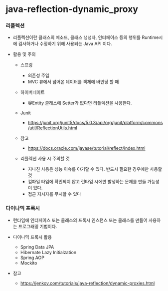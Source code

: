 ﻿# java-reflection-dynamic_proxy


### 리플렉션
* 리플렉션이란 클래스의 메소드, 클래스 생성자, 인터페이스 등의 행위를 Runtime시에 검사하거나 수정하기 위해 사용되는 Java API 이다.

* 활용 및 주의
  * 스프링
    * 의존성 주입
    * MVC 뷰에서 넘어온 데이터를 객체에 바인딩 할 때
  * 하이버네이트
    * @Entity 클래스에 Setter가 없다면 리플렉션을 사용한다. 
  * Junit 
    *  https://junit.org/junit5/docs/5.0.3/api/org/junit/platform/commons/util/ReflectionUtils.html
  * 참고
    * https://docs.oracle.com/javase/tutorial/reflect/index.html
    
  * 리플렉션 사용 시 주의할 것
    * 지나친 사용은 성능 이슈를 야기할 수 있다. 반드시 필요한 경우에만 사용할 것
    * 컴파일 타임에 확인되지 않고 런타임 시에만 발생하는 문제를 만들 가능성이 있다.
    * 접근 지시자를 무시할 수 있다
   
  
### 다이나믹 프록시
* 런타임에 인터페이스 또는 클래스의 프록시 인스턴스 또는 클래스를 만들어 사용하는 프로그래밍 기법이다.

* 다이나믹 프록시 활용
  * Spring Data JPA
  * Hibernate Lazy Initialzation
  * Spring AOP
  * Mockito

* 참고
  * https://jenkov.com/tutorials/java-reflection/dynamic-proxies.html
  
  
